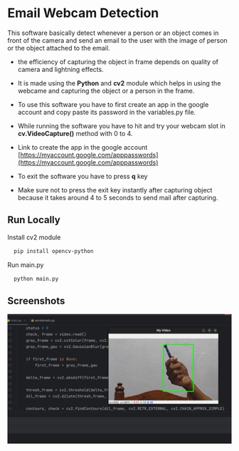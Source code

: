 
# Email Webcam Detection

This software basically detect whenever a person or an object comes in front of the camera and send an email to the user with the image of person or the object attached to the email.

- the efficiency of capturing the object in frame depends on quality of camera and lightning effects.

- It is made using the **Python** and **cv2** module which helps in using the webcame and capturing the object or a person in the frame.

- To use this software you have to first create an app in the google account and copy paste its password in the variables.py file.

- While running the software you have to hit and try your webcam slot in **cv.VideoCapture()** method with 0 to 4.

- Link to create the app in the google account [https://myaccount.google.com/apppasswords](https://myaccount.google.com/apppasswords)

- To exit the software you have to press **q** key

- Make sure not to press the exit key instantly after capturing object because it takes around 4 to 5 seconds to send mail after capturing.




## Run Locally


Install cv2 module 

```bash
  pip install opencv-python
```

Run main.py

```bash
  python main.py
```


## Screenshots

![Screenshot1](https://github.com/AkramExp/email-webcam-detection/blob/main/screenshots/ss1.png)

